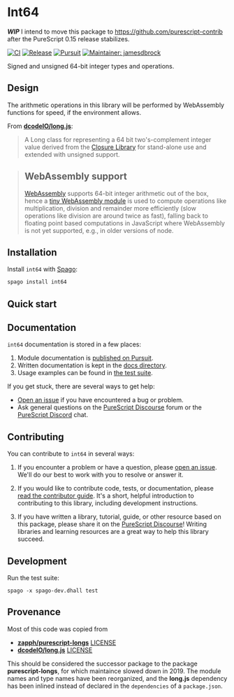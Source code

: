 # Int64

__*WIP*__ I intend to move this package to https://github.com/purescript-contrib
after the PureScript 0.15 release stabilizes.

[![CI](https://github.com/purescript-contrib/purescript-int64/workflows/CI/badge.svg?branch=main)](https://github.com/purescript-contrib/purescript-int64/actions?query=workflow%3ACI+branch%3Amain)
[![Release](https://img.shields.io/github/release/purescript-contrib/purescript-int64.svg)](https://github.com/purescript-contrib/purescript-int64/releases)
[![Pursuit](https://pursuit.purescript.org/packages/purescript-int64/badge)](https://pursuit.purescript.org/packages/purescript-int64)
[![Maintainer: jamesdbrock](https://img.shields.io/badge/maintainer-jamesdbrock-teal.svg)](https://github.com/jamesdbrock)

Signed and unsigned 64-bit integer types and operations.

## Design

The arithmetic operations in this library will be performed by WebAssembly
functions for speed, if the environment allows.

From [__dcodeIO/long.js__](https://github.com/dcodeIO/long.js):

> A Long class for representing a 64 bit two's-complement integer value derived
> from the [Closure Library](https://github.com/google/closure-library)
> for stand-alone use and extended with unsigned support.

> ## WebAssembly support
>
> [WebAssembly](http://webassembly.org) supports 64-bit integer arithmetic out
> of the box, hence a [tiny WebAssembly module](./src/Data/Internal/long.js/wasm.wat) is
> used to compute operations like multiplication, division and remainder more
> efficiently (slow operations like division are around twice as fast), falling
> back to floating point based computations in JavaScript where WebAssembly is
> not yet supported, e.g., in older versions of node.

## Installation

Install `int64` with [Spago](https://github.com/purescript/spago):

```sh
spago install int64
```

## Quick start

## Documentation

`int64` documentation is stored in a few places:

1. Module documentation is [published on Pursuit](https://pursuit.purescript.org/packages/purescript-int64).
2. Written documentation is kept in the [docs directory](./docs).
3. Usage examples can be found in [the test suite](./test).

If you get stuck, there are several ways to get help:

- [Open an issue](https://github.com/purescript-contrib/purescript-int64/issues) if you have encountered a bug or problem.
- Ask general questions on the [PureScript Discourse](https://discourse.purescript.org) forum or the [PureScript Discord](https://discord.com/invite/sMqwYUbvz6) chat.

## Contributing

You can contribute to `int64` in several ways:

1. If you encounter a problem or have a question, please [open an issue](https://github.com/purescript-contrib/purescript-int64/issues). We'll do our best to work with you to resolve or answer it.

2. If you would like to contribute code, tests, or documentation, please [read the contributor guide](./CONTRIBUTING.md). It's a short, helpful introduction to contributing to this library, including development instructions.

3. If you have written a library, tutorial, guide, or other resource based on this package, please share it on the [PureScript Discourse](https://discourse.purescript.org)! Writing libraries and learning resources are a great way to help this library succeed.

## Development

Run the test suite:

    spago -x spago-dev.dhall test

## Provenance

Most of this code was copied from

* [__zapph/purescript-longs__](https://github.com/zapph/purescript-longs) [LICENSE](./LICENSE.ZAPGroup)
* [__dcodeIO/long.js__](https://github.com/dcodeIO/long.js) [LICENSE](./LICENSE.dcodeIO)

This should be considered the successor package to the package
__purescript-longs__, for which maintaince slowed down in 2019.
The module names and type names have been reorganized, and the __long.js__
dependency has been inlined instead of declared in
the `dependencies` of a `package.json`.

